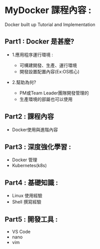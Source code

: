 # MyDocker 課程內容 : 
Docker built up Tutorial and Implementation

## Part1 : Docker 是甚麼?

+ 1.應用程序運行環境 : 
    + 可構建開發、生產、運行環境
    + 開發設置配置內容(Ex:OS核心)

+ 2.幫助為何?
    + PM或Team Leader團隊開發管理的
    + 生產環境的部屬也可以使用


## Part2 : 課程內容 
+ Docker使用與進階內容

## Part3 : 深度強化學習 : 
+ Docker 管理
+ Kubernetes(k8s)

## Part4 : 基礎知識 :
+ Linux 使用經驗
+ Shell 撰寫經驗

## Part5 : 開發工具 : 
+ VS Code
+ nano
+ vim

